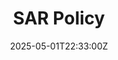 ---
title: SAR Policy
linkTitle: SAR Policy
date: '2025-05-01T22:33:00Z'
weight: 1
description: The SAR Policy establishes a framework for managing Subject Access Requests
  in compliance with UK GDPR and the Data Protection Act 2018, ensuring information
  security and legal compliance while outlining responsibilities and key requirements
  for all personnel involved.
draft: false
ref: sar-policy
---